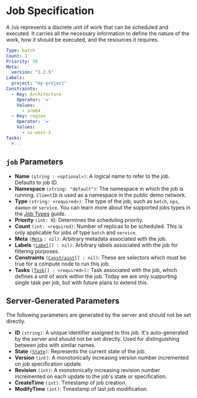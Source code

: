 # Job Specification

A `Job` represents a discrete unit of work that can be scheduled and executed. It carries all the necessary information to define the nature of the work, how it should be executed, and the resources it requires.

```yaml
Type: batch
Count: 1
Priority: 50
Meta:
  version: "1.2.5"
Labels:
  project: "my-project"
Constraints:
  - Key: Architecture
    Operator: '='
    Values:
      - arm64
  - Key: region
    Operator: '='
    Values:
      - us-west-2
Tasks:
  #...
```

## `job` Parameters

* **Name** `(string : <optional>)`: A logical name to refer to the job. Defaults to job ID.
* **Namespace** `(string: "default")`: The namespace in which the job is running. `ClientID` is used as a namespace in the public demo network.
* **Type** `(string: <required>)`: The type of the job, such as `batch`, `ops`, `daemon` or `service`. You can learn more about the supported jobs types in the [Job Types](job-types/) guide.
* **Priority** `(int: 0`): Determines the scheduling priority.
* **Count** `(int: <required)`: Number of replicas to be scheduled. This is only applicable for jobs of type `batch` and `service`.
* **Meta** `(`[`Meta`](job-specification/meta/) `: nil)`: Arbitrary metadata associated with the job.
* **Labels** `(`[`Label`](job-specification/label/)`[] : nil)`: Arbitrary labels associated with the job for filtering purposes.
* **Constraints** `(`[`Constraint`](job-specification/constraint/)`[] : nil)`: These are selectors which must be true for a compute node to run this job.
* **Tasks** `(`[`Task`](job-specification/task/)`[] : <required>)`:: Task associated with the job, which defines a unit of work within the job. Today we are only supporting single task per job, but with future plans to extend this.

## Server-Generated Parameters

The following parameters are generated by the server and should not be set directly.

* **ID** `(string)`: A unique identifier assigned to this job. It's auto-generated by the server and should not be set directly. Used for distinguishing between jobs with similar names.
* **State** `(`[`State`](job-specification/state/)`)`: Represents the current state of the job.
* **Version** `(int)`: A monotonically increasing version number incremented on job specification update.
* **Revision** `(int)`: A monotonically increasing revision number incremented on each update to the job's state or specification.
* **CreateTime** `(int)`: Timestamp of job creation.
* **ModifyTime** `(int)`: Timestamp of last job modification.
